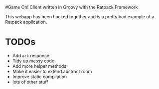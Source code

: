 #Game On! Client written in Groovy with the Ratpack Framework

This webapp has been hacked together and is a pretty bad example of a Ratpack application.



# TODOs
* Add `ack` response
* Tidy up messy code
* Add more helper methods
* Make it easier to extend abstract room
* Improve static compilation
* lots of other stuff
